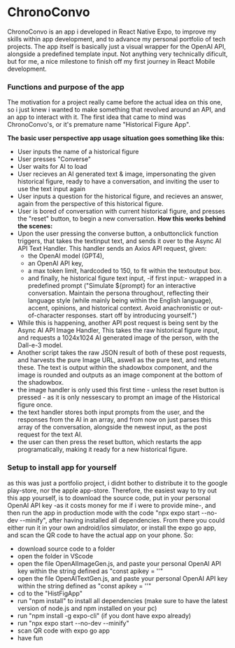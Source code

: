 # ChronoConvo
ChronoConvo is an app i developed in React Native Expo, to improve my skills within app development, and to advance my personal portfolio of tech projects.
The app itself is basically just a visual wrapper for the OpenAI API, alongside a predefined template input. Not anything very technically dificult, but for me, a nice milestone to finish off my first journey in React Mobile development.

### Functions and purpose of the app
The motivation for a project really came before the actual idea on this one, so i just knew i wanted to make something that revolved around an API, and an app to interact with it.
The first idea that came to mind was ChronoConvo's, or it's premature name "Historical Figure App". 

**The basic user perspective app usage situation goes something like this:**
- User inputs the name of a historical figure
- User presses "Converse"
- User waits for AI to load
- User recieves an AI generated text & image, impersonating the given historical figure, ready to have a conversation, and inviting the user to use the text input again
- User inputs a question for the historical figure, and recieves an answer, again from the perspective of this historical figure.
- User is bored of conversation with current historical figure, and presses the "reset" button, to begin a new conversation.
**How this works behind the scenes:**
- Upon the user pressing the converse button, a onbuttonclick function triggers, that takes the textinput text, and sends it over to the Async AI API Text Handler. This handler sends an Axios API request, given:
  - the OpenAI model (GPT4),
  - an OpenAI API key,
  - a max token limit, hardcoded to 150, to fit within the textoutput box.
  - and finally, he historical figure text input, -if first input:- wrapped in a predefined prompt ("Simulate ${prompt} for an interactive conversation. Maintain the persona throughout, reflecting their language style (while mainly being within the English language), accent, opinions, and historical context. Avoid anachronistic or out-of-character responses. start off by introducing yourself.")
- While this is happening, another API post request is being sent by the Async AI API Image Handler, This takes the raw historical figure input, and requests a 1024x1024 AI generated image of the person, with the Dall-e-3 model.
- Another script takes the raw JSON result of both of these post requests, and harvests the pure Image URL, aswell as the pure text, and returns these. The text is output within the shadowbox component, and the image is rounded and outputs as an image component at the bottom of the shadowbox.
- the image handler is only used this first time - unless the reset button is pressed - as it is only nessescary to prompt an image of the Historical figure once.
- the text handler stores both input prompts from the user, and the responses from the AI in an array, and from now on just parses this array of the conversation, alongside the newest input, as the post request for the text AI.
- the user can then press the reset button, which restarts the app programatically, making it ready for a new historical figure.

### Setup to install app for yourself
as this was just a portfolio project, i didnt bother to distribute it to the google play-store, nor the apple app-store.
Therefore, the easiest way to try out this app yourself, is to download the source code, put in your personal OpenAI API key -as it costs money for me if i were to provide mine-, and then run the app in production mode with the code "npx expo start --no-dev --minify", after having installed all dependencies. From there you could either run it in your own android/ios simulator, or install the expo go app, and scan the QR code to have the actual app on your phone. So:
- download source code to a folder
- open the folder in VScode
- open the file OpenAIImageGen.js, and paste your personal OpenAI API key within the string defined as "const apikey = ''"
- open the file OpenAITextGen.js, and paste your personal OpenAI API key within the string defined as "const apikey = ''"
- cd to the "HistFigApp"
- run "npm install" to install all dependencies (make sure to have the latest version of node.js and npm installed on your pc)
- run "npm install -g expo-cli" (if you dont have expo already)
- run "npx expo start --no-dev --minify"
- scan QR code with expo go app
- have fun
